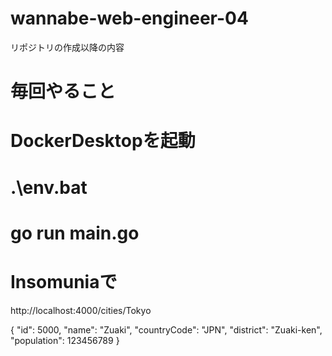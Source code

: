 # wannabe-web-engineer-04
リポジトリの作成以降の内容

# 毎回やること
# DockerDesktopを起動
# .\env.bat
# go run main.go

# Insomuniaで
http://localhost:4000/cities/Tokyo

{
	"id": 5000,
	"name": "Zuaki",
	"countryCode": "JPN",
	"district": "Zuaki-ken",
	"population": 123456789
}